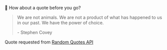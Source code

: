 📣 How about a quote before you go?

> We are not animals. We are not a product of what has happened to us in our past. We have the power of choice.
>
> <p>- Stephen Covey</p>

Quote requested from [Random Quotes API](https://github.com/lukePeavey/quotable)
